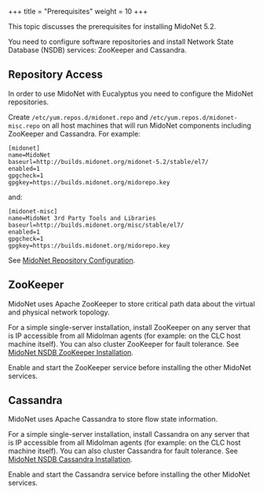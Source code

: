 +++
title = "Prerequisites"
weight = 10
+++

This topic discusses the prerequisites for installing MidoNet 5.2.

You need to configure software repositories and install Network State Database (NSDB) services: ZooKeeper and Cassandra. 

## Repository Access
In order to use MidoNet with Eucalyptus you need to configure the MidoNet repositories.

Create `/etc/yum.repos.d/midonet.repo` and `/etc/yum.repos.d/midonet-misc.repo` on all host machines that will run MidoNet components including ZooKeeper and Cassandra. For example: 

    [midonet]
    name=MidoNet
    baseurl=http://builds.midonet.org/midonet-5.2/stable/el7/
    enabled=1
    gpgcheck=1
    gpgkey=https://builds.midonet.org/midorepo.key

and:

    [midonet-misc]
    name=MidoNet 3rd Party Tools and Libraries
    baseurl=http://builds.midonet.org/misc/stable/el7/
    enabled=1
    gpgcheck=1
    gpgkey=https://builds.midonet.org/midorepo.key

See [MidoNet Repository Configuration](https://docs.midonet.org/docs/latest-en/quick-start-guide/rhel-7_newton-rdo/content/_repository_configuration.html). 

## ZooKeeper
MidoNet uses Apache ZooKeeper to store critical path data about the virtual and physical network topology. 

For a simple single-server installation, install ZooKeeper on any server that is IP accessible from all Midolman agents (for example: on the CLC host machine itself). You can also cluster ZooKeeper for fault tolerance. See [MidoNet NSDB ZooKeeper Installation](https://docs.midonet.org/docs/latest-en/quick-start-guide/rhel-7_newton-rdo/content/_zookeeper_installation.html).

Enable and start the ZooKeeper service before installing the other MidoNet services. 


## Cassandra
MidoNet uses Apache Cassandra to store flow state information. 

For a simple single-server installation, install Cassandra on any server that is IP accessible from all Midolman agents (for example: on the CLC host machine itself). You can also cluster Cassandra for fault tolerance. See [MidoNet NSDB Cassandra Installation](https://docs.midonet.org/docs/latest-en/quick-start-guide/rhel-7_newton-rdo/content/_cassandra_installation.html).

Enable and start the Cassandra service before installing the other MidoNet services. 

